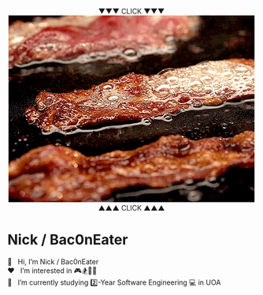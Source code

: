 <div align="center">
	<br>
	▼▼▼ CLICK ▼▼▼
	<br>
	<a href='https://seevee.co.nz/nick'>
		<img src="bacon.gif" >
	</a>
	<br>
	▲▲▲ CLICK ▲▲▲
</div>

# Nick / Bac0nEater

👋&nbsp;&nbsp; Hi, I’m Nick / Bac0nEater <br>
❤️&nbsp;&nbsp; I’m interested in 🎮🏂🏀🎱 <br>
📖&nbsp;&nbsp; I’m currently studying :two:-Year Software Engineering 💻 in UOA <br>
